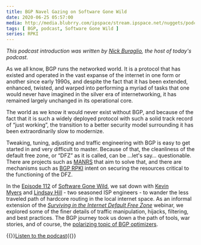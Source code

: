 ```yaml
---
title: BGP Navel Gazing on Software Gone Wild
date: 2020-06-25 05:57:00
media: http://media.blubrry.com/ipspace/stream.ipspace.net/nuggets/podcast/Show_112-BGP_Navel_Gazing.mp3
tags: [ BGP, podcast, Software Gone Wild ]
series: RPKI
---
```

_This podcast introduction was written by [Nick Buraglio](https://www.ipspace.net/Expert:Nick_Buraglio), the host of today's podcast._

As we all know, BGP runs the networked world. It is a protocol that has existed and operated in the vast expanse of the internet in one form or another since early 1990s, and despite the fact that it has been extended, enhanced, twisted, and warped into performing a myriad of tasks that one would never have imagined in the silver era of internetworking, it has remained largely unchanged in its operational core.

The world as we know it would never exist without BGP, and because of the fact that it is such a widely deployed protocol with such a solid track record of “just working”, the transition to a better security model surrounding it has been extraordinarily slow to modernize. 
<!--more-->
Tweaking, tuning, adjusting and traffic engineering with BGP is easy to get started in and very difficult to master. Because of that, the cleanliness of the default free zone, or “DFZ” as it is called, can be …let's say… questionable. There are projects such as [MANRS](https://www.manrs.org/) that aim to solve that, and there are mechanisms such as [BGP RPKI](https://tools.ietf.org/html/rfc8210) intent on securing the resources critical to the functioning of the DFZ.

In the [Episode 112](http://media.blubrry.com/ipspace/stream.ipspace.net/nuggets/podcast/Show_112-BGP_Navel_Gazing.mp3) of [Software Gone Wild](https://www.ipspace.net/Podcast/Software_Gone_Wild/), we sat down with [Kevin Myers](https://twitter.com/stubarea51) and [Lindsay Hill](https://twitter.com/northlandboy) - two seasoned ISP engineers - to wander the less traveled path of hardcore routing in the local internet space. As an informal extension of the [_Surviving in the Internet Default Free Zone_](https://www.ipspace.net/Surviving_the_Internet_Default_Free_Zone) webinar, we explored some of the finer details of traffic manipulation, hijacks, filtering, and best practices. The BGP journey took us down a the path of tools, war stories, and of course, the [polarizing topic of BGP optimizers](https://forwardingplane.net/2019/06/29/the-bgp-conundrum/).

{{<jump>}}[Listen to the podcast](http://media.blubrry.com/ipspace/stream.ipspace.net/nuggets/podcast/Show_112-BGP_Navel_Gazing.mp3){{</jump>}}

